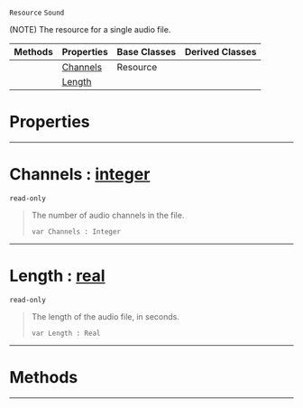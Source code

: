  `Resource` `Sound`



(NOTE) The resource for a single audio file.

|Methods|Properties|Base Classes|Derived Classes|
|---|---|---|---|
| |[ Channels](https://plasmaengine.github.io/PlasmaDocs/Plasma1/C++/code_reference/class_reference/sound.md#channels-plasma-engine-doc)|Resource| |
| |[ Length](https://plasmaengine.github.io/PlasmaDocs/Plasma1/C++/code_reference/class_reference/sound.md#length-plasma-engine-docum)| | |


 #  Properties


---  
 #  Channels : [integer](https://plasmaengine.github.io/PlasmaDocs/Plasma1/C++/code_reference/lightning_base_types/integer.md)

 `read-only`

> The number of audio channels in the file.
> ``` lang=cpp, name=Lightning
> var Channels : Integer


---  
 #  Length : [real](https://plasmaengine.github.io/PlasmaDocs/Plasma1/C++/code_reference/lightning_base_types/real.md)

 `read-only`

> The length of the audio file, in seconds.
> ``` lang=cpp, name=Lightning
> var Length : Real


---  
 #  Methods


---  
 

 